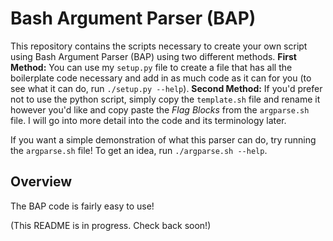# Bash Argument Parser (BAP)

This repository contains the scripts necessary to create your own script using Bash Argument Parser (BAP) using two different methods. **First Method:** You can use my `setup.py` file to create a file that has all the boilerplate code necessary and add in as much code as it can for you (to see what it can do, run `./setup.py --help`). **Second Method:** If you'd prefer not to use the python script, simply copy the `template.sh` file and rename it however you'd like and copy paste the *Flag Blocks* from the `argparse.sh` file. I will go into more detail into the code and its terminology later.

If you want a simple demonstration of what this parser can do, try running the `argparse.sh` file! To get an idea, run `./argparse.sh --help`.

## Overview
The BAP code is fairly easy to use! 

(This README is in progress. Check back soon!)
